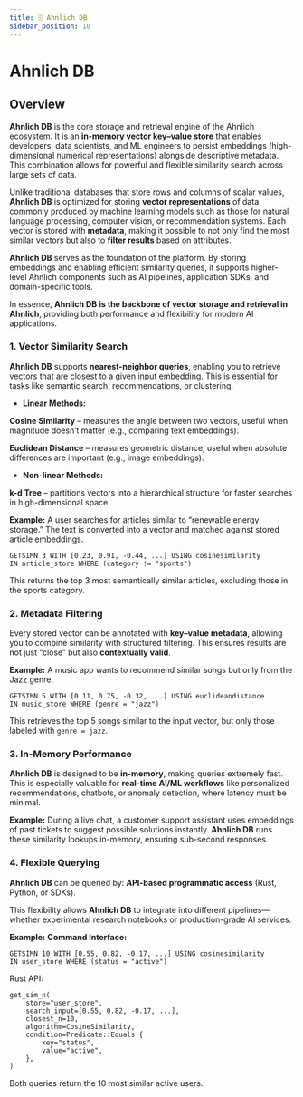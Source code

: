 ```yaml
---
title: 🗄️ Ahnlich DB
sidebar_position: 10
---
```


# Ahnlich DB

## Overview

**Ahnlich DB** is the core storage and retrieval engine of the Ahnlich ecosystem. It is an **in-memory vector key–value store** that enables developers, data scientists, and ML engineers to persist embeddings (high-dimensional numerical representations) alongside descriptive metadata. This combination allows for powerful and flexible similarity search across large sets of data.

Unlike traditional databases that store rows and columns of scalar values, **Ahnlich DB** is optimized for storing **vector representations** of data commonly produced by machine learning models such as those for natural language processing, computer vision, or recommendation systems. Each vector is stored with **metadata**, making it possible to not only find the most similar vectors but also to **filter results** based on attributes.

**Ahnlich DB** serves as the foundation of the platform. By storing embeddings and enabling efficient similarity queries, it supports higher-level Ahnlich components such as AI pipelines, application SDKs, and domain-specific tools.

In essence, **Ahnlich DB** **is the backbone of vector storage and retrieval in Ahnlich**, providing both performance and flexibility for modern AI applications.


### 1. Vector Similarity Search
**Ahnlich DB** supports **nearest-neighbor queries**, enabling you to retrieve vectors that are closest to a given input embedding. This is essential for tasks like semantic search, recommendations, or clustering.
- **Linear Methods:**

**Cosine Similarity** – measures the angle between two vectors, useful when magnitude doesn’t matter (e.g., comparing text embeddings).

**Euclidean Distance** – measures geometric distance, useful when absolute differences are important (e.g., image embeddings).


- **Non-linear Methods:**

**k-d Tree** – partitions vectors into a hierarchical structure for faster searches in high-dimensional space.


**Example:**
 A user searches for articles similar to “renewable energy storage.” The text is converted into a vector and matched against stored article embeddings.

```
GETSIMN 3 WITH [0.23, 0.91, -0.44, ...] USING cosinesimilarity 
IN article_store WHERE (category != "sports")
```

This returns the top 3 most semantically similar articles, excluding those in the sports category.

### 2. Metadata Filtering
Every stored vector can be annotated with **key–value metadata**, allowing you to combine similarity with structured filtering. This ensures results are not just “close” but also **contextually valid**.

**Example:**
 A music app wants to recommend similar songs but only from the Jazz genre.

```
GETSIMN 5 WITH [0.11, 0.75, -0.32, ...] USING euclideandistance 
IN music_store WHERE (genre = "jazz")
```

This retrieves the top 5 songs similar to the input vector, but only those labeled with `genre = jazz`.

### 3. In-Memory Performance
**Ahnlich DB** is designed to be **in-memory**, making queries extremely fast. This is especially valuable for **real-time AI/ML workflows** like personalized recommendations, chatbots, or anomaly detection, where latency must be minimal.

**Example:**
 During a live chat, a customer support assistant uses embeddings of past tickets to suggest possible solutions instantly. **Ahnlich DB** runs these similarity lookups in-memory, ensuring sub-second responses.

### 4. Flexible Querying
**Ahnlich DB** can be queried by:
**API-based programmatic access** (Rust, Python, or SDKs).


This flexibility allows **Ahnlich DB** to integrate into different pipelines—whether experimental research notebooks or production-grade AI services.

**Example:**
**Command Interface:**
```
GETSIMN 10 WITH [0.55, 0.82, -0.17, ...] USING cosinesimilarity 
IN user_store WHERE (status = "active")
```

Rust API:
```
get_sim_n(
    store="user_store",
    search_input=[0.55, 0.82, -0.17, ...],
    closest_n=10,
    algorithm=CosineSimilarity,
    condition=Predicate::Equals {
        key="status",
        value="active",
    },
)
```

Both queries return the 10 most similar active users.